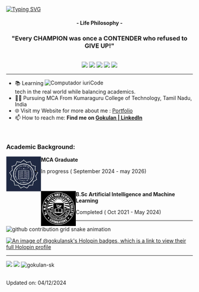 [![Typing SVG](https://readme-typing-svg.herokuapp.com?color=FF3670&size=35&center=true&vCenter=true&width=1000&lines=Welcome+to+my+GitHub+profile!;My+name+is+Gokulan;I'm+an+MCA+Student)](https://git.io/typing-svg)

<h4 align="center">- Life Philosophy -</h4>
<h3 align="center">"Every CHAMPION was once a CONTENDER who refused to GIVE UP!"</h3>

<br>

<div align="center">
  <img src="http://github-profile-summary-cards.vercel.app/api/cards/profile-details?username=gokulan-sk&theme=radical">
  <img src="https://github-readme-stats.vercel.app/api?username=gokulan-sk&theme=radical&hide_border=true&include_all_commits=true&count_private=true"> 
  <img src="http://github-profile-summary-cards.vercel.app/api/cards/productive-time?username=gokulan-sk&utcOffset=5.30&theme=radical"> 
  <img src="http://github-profile-summary-cards.vercel.app/api/cards/most-commit-language?username=gokulan-sk&theme=radical"> 
  <img src="http://github-profile-summary-cards.vercel.app/api/cards/repos-per-language?username=gokulan-sk&theme=radical"> 
</div>

---

<img src="https://raw.githubusercontent.com/MicaelliMedeiros/micaellimedeiros/master/image/computer-illustration.png" min-width="400px" max-width="400px" width="400px" align="right" alt="Computador iuriCode">

- 📚 Learning tech in the real world while balancing academics.
- 👨‍🎓 Pursuing MCA From Kumaraguru College of Technology, Tamil Nadu, India
- 🌐 Visit my Website for more about me : [Portfolio](https://gokulan-sk.github.io/MyPortfolio)
- 📫 How to reach me: **Find me on [Gokulan | LinkedIn](https://www.linkedin.com/in/gokulan-s-k)**

<br>

### Academic Background:

[<img align="left" height="94px" width="94px" alt="KCT logo" src="./images/Kumaraguru-College-of-Technology-logo.jpg"/>](https://www.kct.ac.in/)
**MCA Graduate**

- In progress ( September 2024 - may 2026)

<br>

[<img align="left" height="94px" width="94px" alt="NGPASC logo" src="./images/NGP-logo.png"/>](https://drngpasc.ac.in/)
**B.Sc Artificial Intelligence and Machine Learning**

- Completed ( Oct 2021 - May 2024)

---

<picture>
  <source media="(prefers-color-scheme: dark)" srcset="https://raw.githubusercontent.com/gokulan-sk/gokulan-sk/output/github-contribution-grid-snake-dark.svg">
  <source media="(prefers-color-scheme: light)" srcset="https://raw.githubusercontent.com/gokulan-sk/gokulan-sk/output/github-contribution-grid-snake.svg">
  <img alt="github contribution grid snake animation" src="https://raw.githubusercontent.com/gokulan-sk/gokulan-sk/output/github-contribution-grid-snake.svg">
</picture>

<br>

[![An image of @gokulansk's Holopin badges, which is a link to view their full Holopin profile](https://www.holopin.io/@gokulansk)](https://www.holopin.io/@gokulansk)

---

<div>
<a href = "mailto: skgokulan@gmail.com"><img loading="lazy" src="https://img.shields.io/badge/Gmail-D14836?style=for-the-badge&logo=gmail&logoColor=white" target="_blank"></a>
<a href="https://www.linkedin.com/in/Gokulan-s-k/" target="_blank"><img loading="lazy" src="https://img.shields.io/badge/-LinkedIn-%230077B5?style=for-the-badge&logo=linkedin&logoColor=white" target="_blank"></a>   
<img src="https://komarev.com/ghpvc/?username=gokulan-sk&label=Profile%20views&color=FF3670&style=for-the-badge" alt="gokulan-sk" />
</div>
<br>

Updated on: 04/12/2024
